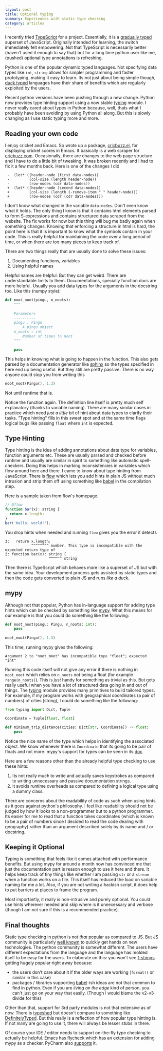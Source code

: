 ```yaml
---
layout: post
title: Optional typing
summary: Experiences with static type checking
category: articles
---
```


<span class="dropcap">I</span> recently
tried [TypeScript](https://www.typescriptlang.org/) for a project. Essentially,
it is a [gradually typed](https://en.wikipedia.org/wiki/Gradual_typing) superset
of JavaScript. Originally intended for learning, the switch immediately felt
empowering. Not that TypeScript is necessarily better (haven't used it enough to
say that) but for a long time python user like me, (pushed) optional type
annotations is refreshing.

Python is one of the popular dynamic typed languages. Not specifying data types
like `int`, `string` allows for simpler programming and faster prototyping,
making it easy to learn. Its not just about being simple
though, [duck typed](https://en.wikipedia.org/wiki/Duck_typing) languages have
their share of benefits which are regularly exploited by the users.

Recent python versions have been pushing through a new change. Python now
provides type hinting support using a now
stable [typing](https://docs.python.org/3.6/library/typing.html#module-typing)
module. I never really cared about types in Python because, well, thats what I
probably have been avoiding by using Python all along. But this is slowly
changing as I use static typing more and more.

## Reading your own code

I enjoy cricket and Emacs. So wrote up a
package, [cricbuzz.el](https://github.com/lepisma/cricbuzz.el), for displaying
cricket scores in Emacs. It basically is a web scraper
for [cricbuzz.com](https://www.cricbuzz.com/). Occasionally, there are changes
to the web page structure and I have to do a little bit of tweaking.
It was broken recently and I had to fix it a few months back. Here is one of the
changes I did

```elisp
 -  (let* ((header-node (first data-nodes))
 -         (col-size (length header-node))
 -         (row-nodes (cdr data-nodes))
 +  (let* ((header-node (second data-nodes))
 +         (col-size (length (-remove-item " " header-node)))
 +         (row-nodes (cdr (cdr data-nodes)))
```

I don't know what changed in the variable `data-nodes`. Don't even know what it
holds. The only thing I know is that it contains html elements parsed to
form S-expressions and contains structured data scraped from the website.
The fix works for now but this thing will bug me badly again when something
changes. Knowing that enforcing a structure in html is hard, the point here is that it is
important to know what the symbols contain in your code. This is really helpful
for maintaining the code over a long period of time, or when there are too many
pieces to keep track of.

There are two things really that are usually done to solve these issues:

1. Documenting functions, variables
2. Using helpful names

Helpful names are helpful. But they can get weird. There are understandable
limits to them. Documentations, specially function docs are more helpful.
Usually you add data types for the arguments in the docstring too. Like this
(numpy style):

```python
def noot_noot(pingu, n_noots):
    """
    
    Parameters
    ----------
    pingu : Pingu
        A pingu object
    n_noots : int
        Number of times to noot
    """

    pass
```

This helps in knowing what is going to happen in the function. This also gets
parsed by a documentation generator
like [sphinx](http://www.sphinx-doc.org/en/stable/) so the types specified in
here end up being useful. But they still are pretty passive. There is no way
anyone could stop you from writing this

```python
noot_noot(Pingu(), 1.3)
```

Not until runtime that is.

Notice the function again. The definition line itself is pretty much self
explanatory (thanks to variable naming). There are many similar cases in
practice which need *just a little bit* of hint about data types to clarify their
tasks. "Type hinting" fills in this sweet spot and at the same time flags logical
bugs like passing `float` where `int` is expected.

## Type Hinting

Type hinting is the idea of adding annotations about data type for variables,
function arguments etc. These are usually parsed and checked before runtime
and usually are similar in spirit to something like automatic spell-checkers.
Doing this helps in marking inconsistencies in variables which flow around here
and there. I came to know about type hinting from JavaScript. There
is [flow](https://flowtype.org/) which lets you add hints in plain JS without
much intrusion and strip them off using something
like [babel](https://flowtype.org/docs/running.html) in the compilation step.

Here is a sample taken from flow's homepage.

```js
// @flow
function bar(x): string {
  return x.length;
}
bar('Hello, world!');
```

You drop hints when needed and running `flow` gives you the error it detects

```
3:   return x.length;
            ^^^^^^^^ number. This type is incompatible with the expected return type of
2: function bar(x): string {
                    ^^^^^^ string
```

Then there is TypeScript which behaves more like a superset of JS but with
the same idea. Your development process gets assisted by static types and then
the code gets converted to plain JS and runs *like a duck*.

## mypy

Although not that popular, Python has in-language support for adding type hints
which can be checked by something like [mypy](http://mypy-lang.org/). What this
means for our example is that you could do something like the following:

```python
def noot_noot(pingu: Pingu, n_noots: int):
    pass
    
noot_noot(Pingu(), 1.3)
```

This time, running mypy gives the following:

```
Argument 2 to "noot_noot" has incompatible type "float"; expected "int"
```

Running this code itself will not give any error if there is nothing in
`noot_noot` which relies on `n_noots` not being a float (for example
`range(n_noots)`). This is *just* handy for something as trivial as this. But
gets really useful when you have a lot of structured data going in and out of
things.
The [typing](https://docs.python.org/3/library/typing.html#module-typing) module
provides many primitives to build tailored types. For example, if my program
works with geographical coordinates (a pair of numbers) of cities (string), I
could do something like the following:

```python
from typing import Dict, Tuple

Coordinate = Tuple[float, float]

def minimum_trip_distance(cities: Dict[str, Coordinate]) -> float:
    pass
```

Notice the nice name of the type which helps in identifying the associated
object. We know whenever there is `Coordinate` that its going to be pair of
floats and not
more. mypy's support for types can be seen in
its [doc](http://mypy.readthedocs.io/en/latest/kinds_of_types.html).

Here are a few reasons other than the already helpful type checking to use these
hints:

1. Its not really much to write and actually saves keystrokes as compared to
   writing unnecessary and passive documentation strings.
2. It avoids runtime overheads as compared to defining a logical type using a
   dummy class.

There are concerns about the readability of code as such when using hints as it
goes against python's philosophy. I feel like readability should not be judged
by how it looks to a non-programmer but to a python programmer. Its easier for
me to read that a function takes coordinates (which is known to be a pair of numbers
since I decided to read the code dealing with geography) rather than an argument
described solely by its name and / or docstring.

## Keeping it Optional

Typing is something that feels like it comes attached with performance benefits.
But using mypy for around a month now has convinced me that just the
documentation part is reason enough to use it here and there. It helps keep
track of tiny things like whether I am passing `str` or a `stream` when a
function works on a file. This itself has reduced the load on variable naming
for me a lot. Also, if you are not writing a hackish script, it does help to put
barriers at places to frame the program.

Most importantly, it really is non-intrusive and purely optional. You could use
hints wherever needed and skip where is it unnecessary and verbose (though I am
not sure if this is a recommended practice).

## Final thoughts

Static type checking in python is not *that* popular as compared to JS.
But JS community is particularly
[well known](https://hackernoon.com/how-it-feels-to-learn-javascript-in-2016-d3a717dd577f#.yehrvien7) to
quickly get hands on new technologies. The python community is somewhat
different. The users have different expectations from the language and the
language has molded itself to be easy for the users. To elaborate on this: you
won't
see [f-strings](https://docs.python.org/3/whatsnew/3.6.html#whatsnew36-pep498)
getting hugely popular right away because:

- the users don't care about it if the older ways are working (`format()` or
  similar in this case)
- packages / libraries supporting [babel](https://babeljs.io/)-ish ideas are not
  that common to find in python. Even if you are *living on the edge* kind of
  person, you can't just go on your way that easily. (Though I would blame the
  v2-v3 divide for this)
  
Other than that, support for 3rd party modules is not that extensive as of now.
There is [typeshed](https://github.com/python/typeshed/) but doesn't compare to
something
like [DefinitelyTyped](https://github.com/DefinitelyTyped/DefinitelyTyped). But
this really is a reflection of how popular type hinting is. If not many are
going to use it, there will always be lesser stubs in there.

Of course your IDE / editor needs to support on-the-fly type checking to actually
be helpful. Emacs has [flycheck](http://www.flycheck.org/en/latest/) which has an
[extension](https://github.com/lbolla/emacs-flycheck-mypy) for adding mypy as a
checker. PyCharm
also
[supports](https://www.jetbrains.com/help/pycharm/2016.3/type-hinting-in-pycharm.html) it.
